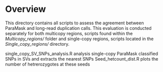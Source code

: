 # Overview

This directory contains all scripts to assess the agreement between ParaMask and long-read duplication calls. 
This evaluation is conducted separately for both multicopy regions, scripts found within the _Multicopy_regions/_ folder and single-copy regions, scripts located in the _Single_copy_regions/_ directory.

single_copy_SV_SNPs_analysis.R analysis single-copy ParaMask classified SNPs in SVs and extracts the nearest SNPs
Seed_hetcount_dist.R plots the number of hetrerozygotes at these seeds
